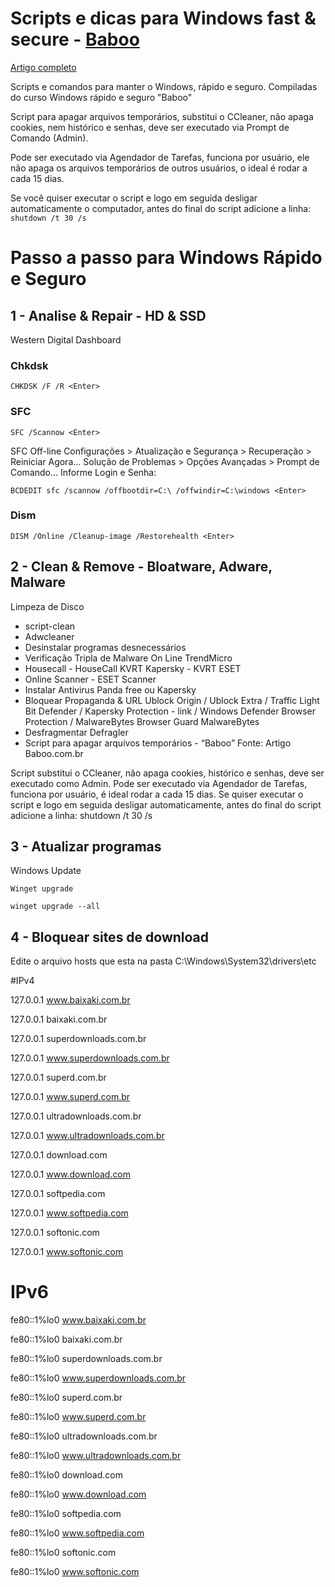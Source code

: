 # Scripts e dicas para Windows fast & secure - [**Baboo**](baboo.com.br)

[Artigo completo](https://www.baboo.com.br/windows-10/conteudo-essencial-windows/script-que-substitui-o-ccleaner/)

Scripts e comandos para manter o Windows, rápido e seguro. Compiladas do curso Windows rápido e seguro "Baboo"

Script para apagar arquivos temporários, substitui o CCleaner, não apaga cookies, nem histórico e senhas, deve ser executado via Prompt de Comando (Admin).

Pode ser executado via Agendador de Tarefas, funciona por usuário, ele não apaga os arquivos temporários de outros usuários, o ideal é rodar a cada 15 dias.

Se você quiser executar o script e logo em seguida desligar automaticamente o computador, antes do final do script adicione a linha: `shutdown /t 30 /s`

# Passo a passo para Windows Rápido e Seguro

## 1 - Analise & Repair - HD & SSD

Western Digital Dashboard

### Chkdsk

`CHKDSK /F /R <Enter>`

### SFC

`SFC /Scannow <Enter>`

SFC Off-line Configurações > Atualização e Segurança > Recuperação > Reiniciar Agora… Solução de Problemas > Opções Avançadas > Prompt de Comando…
Informe Login e Senha:

`BCDEDIT
sfc /scannow /offbootdir=C:\ /offwindir=C:\windows <Enter>`

### Dism

`DISM /Online /Cleanup-image /Restorehealth <Enter>`

## 2 - Clean & Remove - Bloatware, Adware, Malware

Limpeza de Disco

- script-clean
- Adwcleaner
- Desinstalar programas desnecessários
- Verificação Tripla de Malware On Line TrendMicro
- Housecall - HouseCall KVRT Kapersky - KVRT ESET
- Online Scanner - ESET Scanner
- Instalar Antivirus Panda free ou Kapersky
- Bloquear Propaganda & URL Ublock Origin / Ublock Extra / Traffic Light Bit Defender / Kapersky Protection - link / Windows Defender Browser Protection / MalwareBytes Browser Guard MalwareBytes
- Desfragmentar Defragler
- Script para apagar arquivos temporários - “Baboo”
  Fonte: Artigo Baboo.com.br

Script substitui o CCleaner, não apaga cookies, histórico e senhas, deve ser executado como Admin. Pode ser executado via Agendador de Tarefas, funciona por usuário, é ideal rodar a cada 15 dias. Se quiser executar o script e logo em seguida desligar automaticamente, antes do final do script adicione a linha: shutdown /t 30 /s

## 3 - Atualizar programas

Windows Update

`Winget upgrade`

`winget upgrade --all`

## 4 - Bloquear sites de download

Edite o arquivo hosts que esta na pasta C:\Windows\System32\drivers\etc

#IPv4

127.0.0.1 www.baixaki.com.br

127.0.0.1 baixaki.com.br

127.0.0.1 superdownloads.com.br

127.0.0.1 www.superdownloads.com.br

127.0.0.1 superd.com.br

127.0.0.1 www.superd.com.br

127.0.0.1 ultradownloads.com.br

127.0.0.1 www.ultradownloads.com.br

127.0.0.1 download.com

127.0.0.1 www.download.com

127.0.0.1 softpedia.com

127.0.0.1 www.softpedia.com

127.0.0.1 softonic.com

127.0.0.1 www.softonic.com

# IPv6

fe80::1%lo0 www.baixaki.com.br

fe80::1%lo0 baixaki.com.br

fe80::1%lo0 superdownloads.com.br

fe80::1%lo0 www.superdownloads.com.br

fe80::1%lo0 superd.com.br

fe80::1%lo0 www.superd.com.br

fe80::1%lo0 ultradownloads.com.br

fe80::1%lo0 www.ultradownloads.com.br

fe80::1%lo0 download.com

fe80::1%lo0 www.download.com

fe80::1%lo0 softpedia.com

fe80::1%lo0 www.softpedia.com

fe80::1%lo0 softonic.com

fe80::1%lo0 www.softonic.com
